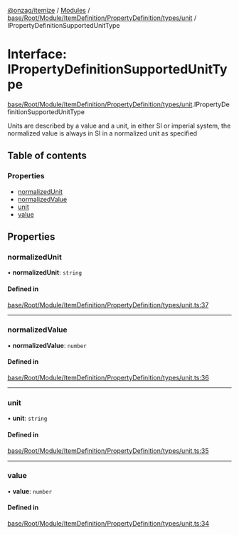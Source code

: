 [@onzag/itemize](../README.md) / [Modules](../modules.md) / [base/Root/Module/ItemDefinition/PropertyDefinition/types/unit](../modules/base_Root_Module_ItemDefinition_PropertyDefinition_types_unit.md) / IPropertyDefinitionSupportedUnitType

# Interface: IPropertyDefinitionSupportedUnitType

[base/Root/Module/ItemDefinition/PropertyDefinition/types/unit](../modules/base_Root_Module_ItemDefinition_PropertyDefinition_types_unit.md).IPropertyDefinitionSupportedUnitType

Units are described by a value and a unit, in either SI
or imperial system, the normalized value is always in SI
in a normalized unit as specified

## Table of contents

### Properties

- [normalizedUnit](base_Root_Module_ItemDefinition_PropertyDefinition_types_unit.IPropertyDefinitionSupportedUnitType.md#normalizedunit)
- [normalizedValue](base_Root_Module_ItemDefinition_PropertyDefinition_types_unit.IPropertyDefinitionSupportedUnitType.md#normalizedvalue)
- [unit](base_Root_Module_ItemDefinition_PropertyDefinition_types_unit.IPropertyDefinitionSupportedUnitType.md#unit)
- [value](base_Root_Module_ItemDefinition_PropertyDefinition_types_unit.IPropertyDefinitionSupportedUnitType.md#value)

## Properties

### normalizedUnit

• **normalizedUnit**: `string`

#### Defined in

[base/Root/Module/ItemDefinition/PropertyDefinition/types/unit.ts:37](https://github.com/onzag/itemize/blob/f2f29986/base/Root/Module/ItemDefinition/PropertyDefinition/types/unit.ts#L37)

___

### normalizedValue

• **normalizedValue**: `number`

#### Defined in

[base/Root/Module/ItemDefinition/PropertyDefinition/types/unit.ts:36](https://github.com/onzag/itemize/blob/f2f29986/base/Root/Module/ItemDefinition/PropertyDefinition/types/unit.ts#L36)

___

### unit

• **unit**: `string`

#### Defined in

[base/Root/Module/ItemDefinition/PropertyDefinition/types/unit.ts:35](https://github.com/onzag/itemize/blob/f2f29986/base/Root/Module/ItemDefinition/PropertyDefinition/types/unit.ts#L35)

___

### value

• **value**: `number`

#### Defined in

[base/Root/Module/ItemDefinition/PropertyDefinition/types/unit.ts:34](https://github.com/onzag/itemize/blob/f2f29986/base/Root/Module/ItemDefinition/PropertyDefinition/types/unit.ts#L34)
